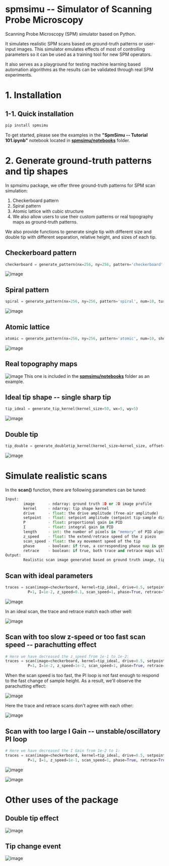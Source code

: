 # spmsimu -- Simulator of Scanning Probe Microscopy

Scanning Probe Microscopy (SPM) simulator based on Python.

It simulates realistic SPM scans based on ground-truth patterns or user-input images. This simulator emulates effects of most of controlling parameters so it can be used as a training tool for new SPM operators.

It also serves as a playground for testing machine learning based automation algorithms as the results can be validated through real SPM experiments.


# 1. Installation

## 1-1. Quick installation
```Python
pip install spmsimu
```

To get started, please see the examples in the **"SpmSimu -- Tutorial 101.ipynb"** notebook located in [**spmsimu/notebooks**](https://github.com/RichardLiuCoding/spmsimu/tree/main/spmsimu/notebooks) folder.

# 2. Generate ground-truth patterns and tip shapes

In spmsimu package, we offer three ground-truth patterns for SPM scan simulation:

1. Checkerboard pattern
2. Spiral pattern
3. Atomic lattice with cubic structure
4. We also allow users to use their custom patterns or real topography maps as ground-truth patterns.

We also provide functions to generate single tip with different size and double tip with different separation, relative height, and sizes of each tip.

## Checkerboard pattern
```Python
checkerboard = generate_pattern(nx=256, ny=256, pattern='checkerboard', num=10, show=True)
```
![image](https://github.com/user-attachments/assets/68293f84-f5a8-48a7-b66d-7875258b2e42)

## Spiral pattern
```Python
spiral = generate_pattern(nx=256, ny=256, pattern='spiral', num=10, turns=5, show=True)
```
![image](https://github.com/user-attachments/assets/be0404ca-5876-48f4-8560-9856a9d3260f)

## Atomic lattice
```Python
atomic = generate_pattern(nx=256, ny=256, pattern='atomic', num=10, show=True)
```
![image](https://github.com/user-attachments/assets/fe4cdba2-9550-4840-afb3-6696a3b89951)

## Real topography maps
![image](https://github.com/user-attachments/assets/06e920ba-490e-42dd-8727-256704e4d7c7)
This one is included in the [**spmsimu/notebooks**](https://github.com/RichardLiuCoding/spmsimu/tree/main/spmsimu/notebooks) folder as an example.

## Ideal tip shape -- single sharp tip
```Python
tip_ideal = generate_tip_kernel(kernel_size=50, wx=5, wy=5)
```
![image](https://github.com/user-attachments/assets/3629a15e-3d33-4250-b0ed-6bdc3284bc6b)

## Double tip
```Python
tip_double = generate_doubletip_kernel(kernel_size=kernel_size, offset=offset,tip1=[wx1, wy1, amp1], tip2=[wx2, wy2, amp2])
```
![image](https://github.com/user-attachments/assets/5a505872-1768-4d47-87c3-8c6fb3ca55be)

# Simulate realistic scans

In the **scan()** function, there are following parameters can be tuned:
```Python
Input:
        image      - ndarray: ground truth 1D or 2D image profile
        kernel     - ndarray: tip shape kernel
        drive      - float: the drive amplitude (free-air amplitude)
        setpoint   - float: setpoint amplitude (setpoint tip-sample distance in the simulator)
        P          - float: proportional gain in PID
        I          - float: integral gain in PID
        length     - int: the number of pixels in "memory" of PID algorithm
        z_speed    - float: the extend/retrace speed of the z piezo
        scan_speed - float: the xy movement speed of the tip
        phase      - boolean: if true, a corresponding phase map is generated along with the height map
        retrace    - boolean: if true, both trace and retrace maps will be generated
Output:
        Realistic scan image generated based on ground truth image, tip shape kernel, and scanning parameters.
```
## Scan with ideal parameters
```Python
traces = scan(image=checkerboard, kernel=tip_ideal, drive=0.5, setpoint=0.2,
          P=1, I=1e-2, z_speed=0.1, scan_speed=1, phase=True, retrace=True)
```
![image](https://github.com/user-attachments/assets/a8e7a63e-45ff-4a82-b49c-dc51d9b22bb2)

In an ideal scan, the trace and retrace match each other well:

![image](https://github.com/user-attachments/assets/790b0088-7d31-4f3d-8d3f-89f7e91a60cc)

## Scan with too slow z-speed or too fast scan speed -- parachutting effect
```Python
# Here we have decreased the z_speed from 1e-1 to 1e-2:
traces = scan(image=checkerboard, kernel=tip_ideal, drive=0.5, setpoint=0.2,
          P=1, I=1e-2, z_speed=1e-2, scan_speed=1, phase=True, retrace=True)
```
When the scan speed is too fast, the PI loop is not fast enough to respond to the fast change of sample height. As a result, we'll observe the parachutting effect:

![image](https://github.com/user-attachments/assets/a2eb4f67-5283-493b-97c7-69af2cdb6625)

Here the trace and retrace scans don't agree with each other:

![image](https://github.com/user-attachments/assets/d4bbfe56-4532-4567-8c50-2659955f3fce)

## Scan with too large I Gain -- unstable/oscillatory PI loop
```Python
# Here we have decreased the I Gain from 1e-2 to 1:
traces = scan(image=checkerboard, kernel=tip_ideal, drive=0.5, setpoint=0.2,
          P=1, I=1, z_speed=1e-1, scan_speed=1, phase=True, retrace=True)
```
![image](https://github.com/user-attachments/assets/ce6201ce-2da1-4cb2-b0bd-f846214a2ca3)

![image](https://github.com/user-attachments/assets/46e2d787-df99-4192-9a89-391e67d00919)

# Other uses of the package
## Double tip effect

![image](https://github.com/user-attachments/assets/9ffdd2d0-ad3d-4aba-9cad-ea25e9c6a32b)

## Tip change event
![image](https://github.com/user-attachments/assets/08dca27b-6f69-419e-b18a-628c3844cdc6)





